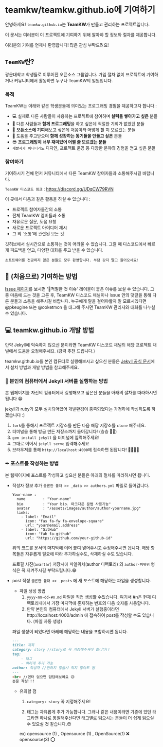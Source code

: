 # **teamkw/teamkw.github.io**에 기여하기

안녕하세요! `teamkw.github.io`는 **TeamKW**가 만들고 관리하는 프로젝트입니다.

이 문서는 여러분이 이 프로젝트에 기여하기 위해 알아햐 할 정보와 절차를 제공합니다.

여러분의 기여를 언제나 환영합니다! 많은 관심 부탁드려요!

## `TeamKW`란?
광운대학교 학생들로 이루어진 오픈소스 그룹입니다. 가입 절차 없이 프로젝트에 기여하거나 커뮤니티에서 활동하면 누구나 TeamKW의 일원입니다.

### 목적
TeamKW는 아래와 같은 학생분들께 의미있는 프로그래밍 경험을 제공하고자 합니다 :
* 💻 실제로 다른 사람들이 사용하는 프로젝트에 참여하며 **실력을 쌓아가고 싶은** 분들
* 🤗 다른 사람들과 **함께 프로그래밍**을 하고 싶은데 적절한 기회가 없었던 분들
* 🤔 **오픈소스에 기여**해보고 싶은데 처음이라 어떻게 할 지 모르겠는 분들
* 🙌 도움을 주고받으며 **함께 성장하는 동기들을 만들고 싶은** 분들
* 😎 **프로그래밍이 너무 재미있어 어쩔 줄 모르겠는 분들**
* `개발자가 아니더라도` 디자인, 프로젝트 운영 등 다양한 분야의 경험을 얻고 싶은 분들

### 참여하기
기여하시기 전에 먼저 커뮤니티에서 다른 TeamKW 참여자들과 소통해주시길 바랍니다.

`TeamKW 디스코드 링크` : https://discord.gg/UDqCW79RVN

이 곳에서 다음과 같은 활동을 하실 수 있습니다 :
* 프로젝트 참여자들간의 소통
* 전체 TeamKW 멤버들과 소통
* 자유로운 질문, 도움 요청
* 새로운 프로젝트 아이디어 제시
* 그 외 '소통'에 관련된 모든 것

깃허브에서 실시간으로 소통하는 것이 어려울 수 있습니다. 그럴 때 디스코드에서 빠르게 피드백을 얻고, 다양한 대화를 주고 받을 수 있습니다.

`소프트웨어를 전공하지 않은 분들도 모두 환영합니다. 부담 갖지 말고 들어오세요!`

## 🤔 (처음으로) 기여하는 방법

[Issue 페이지](https://github.com/teamkw/teamkw.github.io/issues)를 보시면 '🐣적절한 첫 이슈' 레이블이 붙은 이슈를 보실 수 있습니다. 그 중 마음에 드는 것을 고른 후, TeamKW 디스코드 채널이나 Issue 안의 댓글을 통해 다른 분들과 소통을 해주시길 바랍니다.
누구에게 말을 걸어야할지 잘 모르시겠다면 @pkeugine 또는 @ooketmon 을 태그해 주시면 TeamKW 관리자와 대화를 나누실 수 있습니다.

## 💻 teamkw.github.io 개발 방법

만약 Jekyll에 익숙하지 않으신 분이라면 TeamKW 디스코드 채널의 해당 프로젝트 채널에서 도움을 요청해주세요. (강력 추천 드립니다.)

teamkw.github.io를 본인 컴퓨터로 실행해보시고 싶으신 분들은 [Jekyll 공식 문서](https://jekyllrb.com/docs/)에서 설치 방법과 개발 방법을 참고해주세요.

### 🐲 본인의 컴퓨터에서 Jekyll 서버를 실행하는 방법

본 웹페이지를 자신의 컴퓨터에서 실행해보고 싶은신 분들을 아래의 절차를 따라하시면 됩니다 😁

jekyll과 ruby가 모두 설치되어있어 개발환경이 충족되었다는 가정하에 작성하도록 하겠습니다 :)

1. `fork`를 통해서 프로젝트 저장소를 만든 다음 해당 저장소를 `clone` 해주세요.
2. 터미널을 통해 방금 만든 저장소까지 들어갑니다! (슝슝 📁💨)
3. ```gem install jekyll``` 을 터미널에 입력해주세요!
4. 그대로 이어서  ```jekyll serve``` 입력해주세요
5. 브라우저를 통해 `http://localhost:4000`에 접속하면 된답니다! 🤸‍♂️🤸‍♀️

### ✒ 포스트를 작성하는 방법

본 웹페이지에 포스트를 작성하고 싶으신 분들은 아래의 절차를 따라하시면 됩니다. 

* 작성자 정보 추가
  `클론한 폴더 >> _data >> authors.yml` 파일로 들어갑니다.

  ```
  Your-name :
    name        : "Your-name"
    bio         : "Your bio. 마크다운 문법 사용가능"
    avatar      : "/assets/images/author/author-yourname.jpg"
    links:
      - label: "Email"
        icon: "fas fa-fw fa-envelope-square"
        url: "your@email.address"
      - label: "GitHub"
        icon: "fab fa-github"
        url: "https://github.com/your-github-id"  
  ```

  위의 코드를 문서의 마지막에 이어 붙여 넣어주시고 수정해주시면 됩니다.  해당 항목들은 자유롭게 필요에 따라 추가하실수도, 삭제하실 수도 있습니다. 

  프로필 사진(`avartar`) 저장시에 파일위치(author 디렉토리) 와 `author-뭐뭐뭐` 형식은 꼭 지켜주시길 부탁드립니다.😁 
  
  

* post 작성
  `클론한 폴더 >> _posts` 에 새 포스트에 해당하는 파일을 생성합니다. 

  - 파일 생성 방법 
    1. `yyyy-mm-dd-#n.md` 파일을 직접 생성할 수있습니다. 여기서 #n은 현재 디렉토리내에서 가장 마지막에 존재하는 번호의 다음 숫자를 사용합니다.
    2. 만약 본인의 컴퓨터에서 Jekyll 서버가 실행중이라면 http://localhost:4000/admin 에 접속하여 post를 작성할 수도 있습니다. (파일 자동 생성)

  파일 생성이 되었다면 아래에 해당하는 내용을 포함하시면 됩니다.

  ```markdown
  ---
  title: 제목
  category: story //story로 꼭 지정해주셔야 합니다!! 
  tag: 
      - 태그 
      - 여러개 추가 가능
  author: 작성자 //원하지 않을시 적지 않아도 됨
  ---
  <br> //엔터 없으면 답답해보여요 😥
  본문 작성!!!
  ```

  + 유의할 점

    1. `category: story` 꼭 지정해주세요! 

    2.  태그는 자유롭게 추가 가능합니다. 그러나 같은 내용이라면 기존에 있던 태그라면 하나로 통일해주신다면 태그별로 읽으시는 분들이 더 쉽게 읽으실 수 있으실 것 같습니다.😊 

       ex) opensource (1) , Opensource (1) , OpenSource(1) ❌ opensource(3) ⭕


